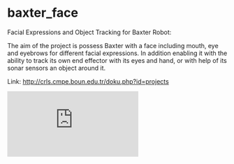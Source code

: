 # baxter_face
Facial Expressions and Object Tracking for Baxter Robot:

The aim of the project is possess Baxter with a face including mouth, eye and eyebrows for different facial expressions. In addition enabling it with the ability to track its own end effector with its eyes and hand, or with help of its sonar sensors an object around it. 

Link: http://crls.cmpe.boun.edu.tr/doku.php?id=projects

![alt text](http://crls.cmpe.boun.edu.tr/lib/exe/fetch.php?w=200&h=50&tok=4e23bf&media=bilgehan_gui.png)

